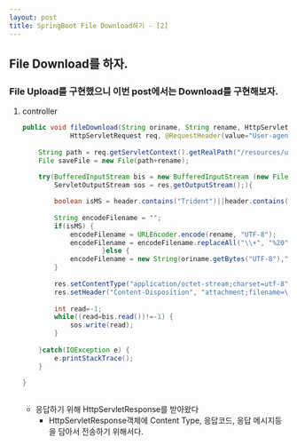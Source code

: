 ```yaml
---
layout: post
title: SpringBoot File Download하기 - [2]
---
```


## File Download를 하자.


### File Upload를 구현했으니 이번 post에서는 Download를 구현해보자.
1. controller
    ```java
    public void fileDownload(String oriname, String rename, HttpServletResponse res, 
                HttpServletRequest req, @RequestHeader(value="User-agent") String header) {
		
		String path = req.getServletContext().getRealPath("/resources/upload/notice/");
		File saveFile = new File(path+rename);	
        
		try(BufferedInputStream bis = new BufferedInputStream (new FileInputStream(saveFile));
            ServletOutputStream sos = res.getOutputStream();){

			boolean isMS = header.contains("Trident")||header.contains("MSIE");
			
			String encodeFilename = "";
			if(isMS) {
				encodeFilename = URLEncoder.encode(rename, "UTF-8");
				encodeFilename = encodeFilename.replaceAll("\\+", "%20");
						}else {
				encodeFilename = new String(oriname.getBytes("UTF-8"),"ISO-8859-1");
			}
			
			res.setContentType("application/octet-stream;charset=utf-8");
			res.setHeader("Content-Disposition", "attachment;filename=\""+encodeFilename+"\"");
						
			int read=-1;
			while((read=bis.read())!=-1) {
				sos.write(read);
			}
			
		}catch(IOException e) {
			e.printStackTrace();
		}
		
	}
       
    ```
    - 응답하기 위해 HttpServletResponse를 받아왔다
        - HttpServletResponse객체에 Content Type, 응답코드, 응답 메시지등을 담아서 전송하기 위해서다.
    
    
